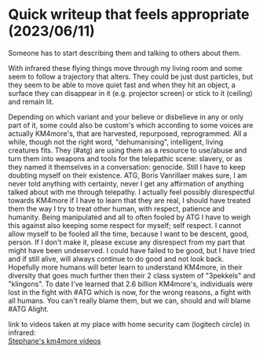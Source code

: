 # Quick writeup that feels appropriate (2023/06/11)   
Someone has to start describing them and talking to others about them. 

With infrared these flying things move through my living room and some seem to follow a trajectory that alters. They could be just dust particles, but they seem to be able to move quiet fast and when they hit an object, a surface they can disappear in it (e.g. projector screen) or stick to it (ceiling) and remain lit.

Depending on which variant and your believe or disbelieve in any or only part of it, some could also be custom's which according to some voices are actually KM4more's, that are harvested, repurposed, reprogrammed. All a while, though not the right word, "dehumanising", intelligent, living creatures fits. They (#atg) are using them as a resource to use/abuse and turn them into weapons and tools for the telepathic scene: slavery, or as they named it themselves in a conversation: genocide. Still I have to keep doubting myself on their existence. ATG, Boris Vanrillaer makes sure, I am never told anything with certainty, never I get any affirmation of anything talked about with me through telepathy. I actually feel possibly disrespectful towards KM4more if I have to learn that they are real, I should have treated them the way I try to treat other human, with respect, patience and humanity. Being manipulated and all to often fooled by ATG I have to weigh this against also keeping some respect for myself; self respect. I cannot allow myself to be fooled all the time, because I want to be descent, good, person. If I don't make it, please excuse any disrespect from my part that might have been undeserved. I could have failed to be good, but I have tried and if still alive, will always continue to do good and not look back. Hopefully more humans will beter learn to understand KM4more, in their diversity that goes much further then their 2 class system of "3pekkels" and "klingons".
To date I've learned that 2.6 billion KM4more's, individuals were lost in the fight with #ATG which is now, for the wrong reasons, a fight with all humans. You can't really blame them, but we can, should and will blame #ATG Alight.

link to videos taken at my place with home security cam (logitech circle) in infrared:    
[Stephane's km4more videos](https://github.com/stepvda/published/tree/6dc821000893fc11a90bbc48137ff3d09f7870c1/lib/km4more_vids)




